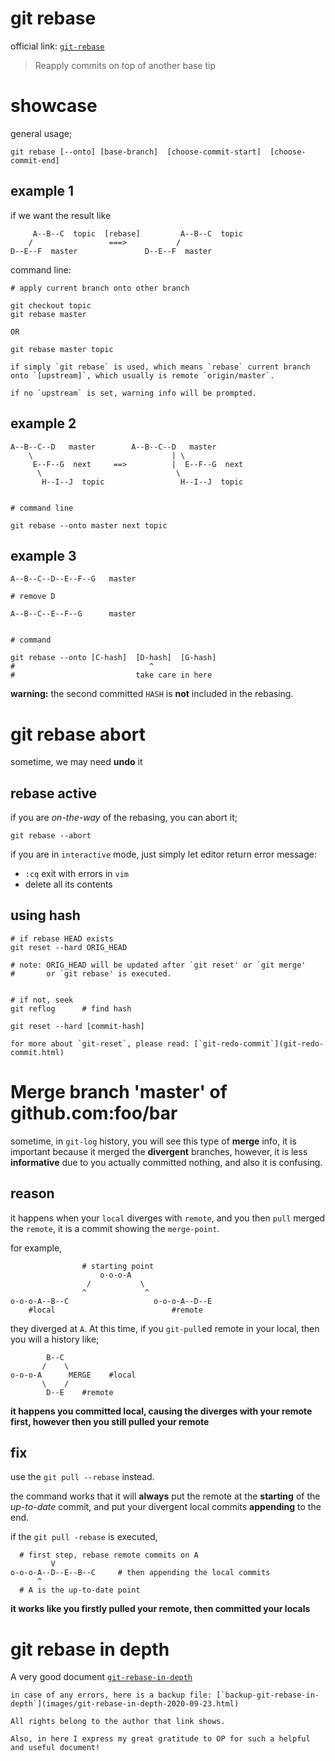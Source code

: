 ---
---

# git rebase

official link: [`git-rebase`](https://git-scm.com/docs/git-rebase)

> Reapply commits on top of another base tip


# showcase

general usage;

```
git rebase [--onto] [base-branch]  [choose-commit-start]  [choose-commit-end]
```


## example 1

if we want the result like

```
     A--B--C  topic  [rebase]         A--B--C  topic
    /                 ===>           /
D--E--F  master               D--E--F  master
```

command line:

```
# apply current branch onto other branch

git checkout topic
git rebase master

OR

git rebase master topic
```

```note
if simply `git rebase` is used, which means `rebase` current branch onto `[upstream]`, which usually is remote `origin/master`.

if no `upstream` is set, warning info will be prompted.
```


## example 2

```
A--B--C--D   master        A--B--C--D   master
    \                               | \
     E--F--G  next     ==>          |  E--F--G  next
      \                              \
       H--I--J  topic                 H--I--J  topic


# command line

git rebase --onto master next topic
```


## example 3

```
A--B--C--D--E--F--G   master

# remove D

A--B--C--E--F--G      master


# command

git rebase --onto [C-hash]  [D-hash]  [G-hash]
#                              ^
#                           take care in here
```

**warning:** the second committed `HASH` is **not** included in the rebasing.


# git rebase abort

sometime, we may need **undo** it

## rebase active

if you are _on-the-way_ of the rebasing, you can abort it;

`git rebase --abort`

if you are in `interactive` mode, just simply let editor return error message:

* `:cq` exit with errors in `vim`
* delete all its contents


## using hash

```
# if rebase HEAD exists
git reset --hard ORIG_HEAD

# note: ORIG_HEAD will be updated after `git reset' or `git merge'
#       or `git rebase' is executed.


# if not, seek
git reflog      # find hash

git reset --hard [commit-hash]
```

```note
for more about `git-reset`, please read: [`git-redo-commit`](git-redo-commit.html)
```


# Merge branch 'master' of github.com:foo/bar

sometime, in `git-log` history, you will see this type of **merge** info, it is important because it merged the **divergent** branches, however, it is less **informative** due to you actually committed nothing, and also it is confusing.

## reason

it happens when your `local` diverges with `remote`, and you then `pull` merged the `remote`, it is a commit showing the `merge-point`.

for example, 

```
                # starting point
                    o-o-o-A
                 /           \
                ^             ^
o-o-o-A--B--C                   o-o-o-A--D--E
    #local                          #remote
```

they diverged at `A`. At this time, if you `git-pull`ed remote in your local, then you will a history like;

```
        B--C
       /    \
o-o-o-A      MERGE    #local
       \    /
        D--E    #remote
```

**it happens you committed local, causing the diverges with your remote first, however then you still pulled your remote**


## fix

use the `git pull --rebase` instead.

the command works that it will **always** put the remote at the **starting** of the _up-to-date_ commit, and put your divergent local commits **appending** to the end.


if the `git pull -rebase` is executed,


```
  # first step, rebase remote commits on A
         V
o-o-o-A--D--E--B--C     # then appending the local commits
      ^
  # A is the up-to-date point
```


**it works like you firstly pulled your remote, then committed your locals**



# git rebase in depth

A very good document [`git-rebase-in-depth`](https://git-rebase.io/)

```note
in case of any errors, here is a backup file: [`backup-git-rebase-in-depth`](images/git-rebase-in-depth-2020-09-23.html)

All rights belong to the author that link shows.

Also, in here I express my great gratitude to OP for such a helpful and useful document!
```



